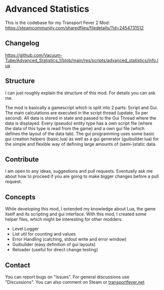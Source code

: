 # Advanced Statistics
 
This is the codebase for my Transport Fever 2 Mod: https://steamcommunity.com/sharedfiles/filedetails/?id=2454731512

## Changelog
https://github.com/Vacuum-Tube/Advanced_Statistics_1/blob/main/res/scripts/advanced_statistics/info.lua

## Structure
I can just roughly explain the structure of this mod. For details you can ask me.

The mod is basically a gamescript which is split into 2 parts: Script and Gui.
The main calculations are executed in the script thread (update, 5x per second). All data is stored in state and passed to the Gui Thread where the data is displayed.
Every (pseudo) entity type has a own script file (where the data of this type is read from the game) and a own gui file (which defines the layout of the data tab). The gui programming uses some basic gui creation helpers (basic.lua) as well as a gui generator (guibuilder.lua) for the simple and flexible way of defining large amounts of (semi-)static data.

## Contribute
I am open to any ideas, suggestions and pull requests. 
Eventually ask me about how to proceed if you are going to make bigger changes before a pull request.

## Concepts
While developing this mod, I extended my knowledge about Lua, the game itself and its scripting and gui interface.
With this mod, I created some helper files, which might be interesting for other modders.
- Level Logger
- List util for counting and values
- Error Handling (catching, stdout write and error window)
- Guibuilder (easy definition of gui layouts)
- Reloader (useful for direct change testing)

## Contact
You can report bugs on "Issues". For general discussions use "Discussions".
You can also comment on Steam or [transportfever.net](https://www.transportfever.net/wsc/index.php?user/29264-vacuumtube/)
